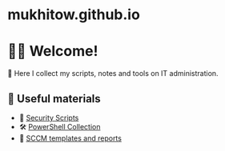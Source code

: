 # mukhitow.github.io

# 👨‍💻 Welcome!

📂 Here I collect my scripts, notes and tools on IT administration.

## 📜 Useful materials

- 🔐 [Security Scripts](./security/)
- 🛠️ [PowerShell Collection](./tree/main/Powershell)
- 🧠 [SCCM templates and reports](./sccm/)
